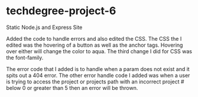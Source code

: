 # techdegree-project-6
Static Node.js and Express Site

Added the code to handle errors and also edited the CSS. The CSS the I edited was the hovering of a button as well as the anchor tags. Hovering over either will change the color to aqua. The third change I did for CSS was the font-family.

The error code that I added is to handle when a param does not exist and it spits out a 404 error. The other error handle code I added was when a user is trying to access the project or projects path with an incorrect project # below 0 or greater than 5 then an error will be thrown.
